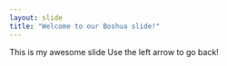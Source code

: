 ```yaml
---
layout: slide
title: "Welcome to our Boshua slide!"
---
```

This is my awesome slide
Use the left arrow to go back!